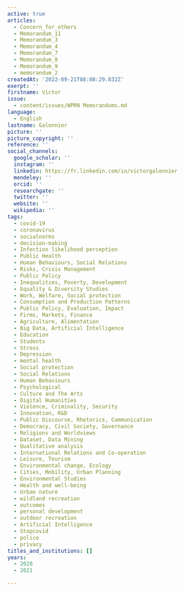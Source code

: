 ```yaml
---
active: true
articles:
  - Concern_for_others
  - Memorandum_11
  - Memorandum_3
  - Memorandum_4
  - Memorandum_7
  - Memorandum_8
  - Memorandum_9
  - memorandum_2
createdAt: '2022-09-21T08:08:29.832Z'
exerpt: ''
firstname: Victor
issue:
  - content/issues/WPRN Memorandums.md
language:
  - English
lastname: Galonnier
picture: ''
picture_copyright: ''
reference: ''
social_channels:
  google_scholar: ''
  instagram: ''
  linkedin: https://fr.linkedin.com/in/victorgalonnier
  mendeley: ''
  orcid: ''
  researchgate: ''
  twitter: ''
  website: ''
  wikipedia: ''
tags:
  - covid-19
  - coronavirus
  - socialnorms
  - decision-making
  - Infection likelihood perception
  - Public Health
  - Human Behaviours, Social Relations
  - Risks, Crisis Management
  - Public Policy
  - Inequalities, Poverty, Development
  - Equality & Diversity Studies
  - Work, Welfare, Social protection
  - Consumption and Production Patterns
  - Public Policy, Evaluation, Impact
  - Firms, Markets, Finance
  - Agriculture, Alimentation
  - Big Data, Artificial Intelligence
  - Education
  - Students
  - Stress
  - Depression
  - mental health
  - Social protection
  - Social Relations
  - Human Behaviours
  - Psychological
  - Culture and The Arts
  - Digital Humanities
  - Violence, Criminality, Security
  - Innovation, R&D
  - Public Discourse, Rhetorics, Communication
  - Democracy, Civil Society, Governance
  - Religions and Worldviews
  - Dataset, Data Mining
  - Qualitative analysis
  - International Relations and Co-operation
  - Leisure, Tourism
  - Environmental change, Ecology
  - Cities, Mobility, Urban Planning
  - Environmental Studies
  - Health and well-being
  - Urban nature
  - wildland recreation
  - outcomes
  - personal development
  - outdoor recreation
  - Artificial Intelligence
  - Stopcovid
  - police
  - privacy
titles_and_institutions: []
years:
  - 2020
  - 2021

---
```

